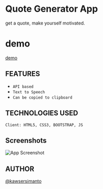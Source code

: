 
# Quote Generator App

get a quote, make yourself motivated.


# demo
[demo](https://kawsersimanto.github.io/quote-generator/)


## FEATURES

- ```API based```
- ```Text to Speech```
- ```Can be copied to clipboard```


## TECHNOLOGIES USED

```Client: HTML5, CSS3, BOOTSTRAP, JS```


## Screenshots

![App Screenshot](img/quote-app.jpg)


## AUTHOR

[@kawsersimanto](https://www.github.com/kawsersimanto)